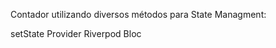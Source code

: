 Contador utilizando diversos métodos para State Managment:

  setState
  Provider
  Riverpod
  Bloc
